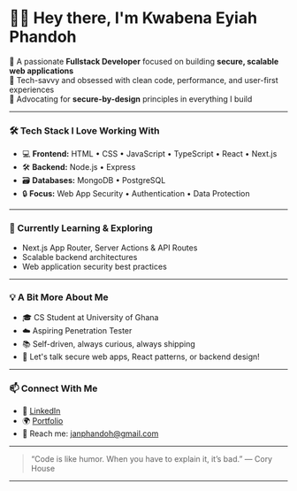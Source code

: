 # 👋🏾 Hey there, I'm Kwabena Eyiah Phandoh

🚀 A passionate **Fullstack Developer** focused on building **secure, scalable web applications**  
🎯 Tech-savvy and obsessed with clean code, performance, and user-first experiences  
🔐 Advocating for **secure-by-design** principles in everything I build

---

### 🛠 Tech Stack I Love Working With

- 💻 **Frontend:** HTML • CSS • JavaScript • TypeScript • React • Next.js  
- 🛠 **Backend:** Node.js • Express  
- 🗃️ **Databases:** MongoDB • PostgreSQL  
- 🔒 **Focus:** Web App Security • Authentication • Data Protection

---

### 🌱 Currently Learning & Exploring

- Next.js App Router, Server Actions & API Routes  
- Scalable backend architectures  
- Web application security best practices

---

### 💡 A Bit More About Me

- 🎓 CS Student at University of Ghana  
- ☁️ Aspiring Penetration Tester  
- 📚 Self-driven, always curious, always shipping  
- 💬 Let's talk secure web apps, React patterns, or backend design!

---

### 📫 Connect With Me

- 💼 [LinkedIn](https://www.linkedin.com/in/your-link/)  
- 🌍 [Portfolio](https://your-portfolio.com)  
- 📨 Reach me: janphandoh@gmail.com

---

> “Code is like humor. When you have to explain it, it’s bad.” — Cory House

---

